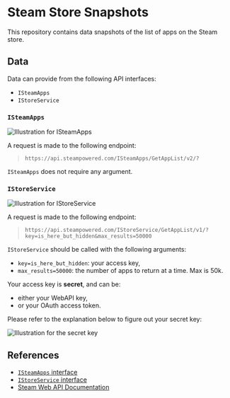 # Steam Store Snapshots

This repository contains data snapshots of the list of apps on the Steam store.

## Data

Data can provide from the following API interfaces:
-   `ISteamApps`
-   `IStoreService`

### `ISteamApps`

![Illustration for ISteamApps][illustration-ISteamApps]

A request is made to the following endpoint:

> `https://api.steampowered.com/ISteamApps/GetAppList/v2/?`

`ISteamApps` does not require any argument.

### `IStoreService`

![Illustration for IStoreService][illustration-IStoreService]

A request is made to the following endpoint:

> `https://api.steampowered.com/IStoreService/GetAppList/v1/?key=is_here_but_hidden&max_results=50000`

`IStoreService` should be called with the following arguments:
-   `key=is_here_but_hidden`: your access key,
-   `max_results=50000`: the number of apps to return at a time. Max is 50k.

Your access key is **secret**, and can be:
-   either your WebAPI key,
-   or your OAuth access token.

Please refer to the explanation below to figure out your secret key:

![Illustration for the secret key][illustration-secret-key]

## References

-   [`ISteamApps` interface][steam-web-api-ISteamApps]
-   [`IStoreService` interface][steam-web-api-IStoreService]
-   [Steam Web API Documentation][steam-web-api-documentation]

[steam-web-api-ISteamApps]: <https://steamapi.xpaw.me/#ISteamApps/GetAppList>
[steam-web-api-IStoreService]: <https://steamapi.xpaw.me/#IStoreService/GetAppList>
[steam-web-api-documentation]: <https://steamapi.xpaw.me/>

[illustration-ISteamApps]: <https://raw.githubusercontent.com/wiki/woctezuma/steam-store-snapshots/img/ISteamApps.png>
[illustration-IStoreService]: <https://raw.githubusercontent.com/wiki/woctezuma/steam-store-snapshots/img/IStoreService.png>
[illustration-secret-key]: <https://raw.githubusercontent.com/wiki/woctezuma/steam-store-snapshots/img/doc.png>
